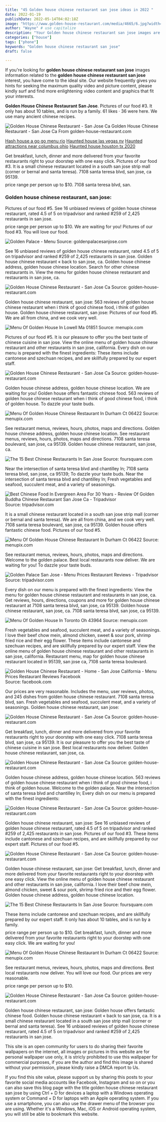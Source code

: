 ```yaml
---
title: "45 Golden house chinese restaurant san jose ideas in 2022 "
date: 2022-01-19
publishDate: 2022-05-14T04:02:18Z
image: "https://www.golden-house-restaurant.com/media/4665/6.jpg?width=1080&amp;height=1080"
author: "Wayne" # use capitalize
description: "Your Golden house chinese restaurant san jose images are ready. Golden house chinese restaurant san jose are a topic that is being searched for and liked by netizens now. You can Find and Download the Golden house chinese restaurant san jose files here. Find and Download all free vectors."
categories: ["house"]
tags: ["phone"]
keywords: "Golden house chinese restaurant san jose"
draft: false

---
```


If you're looking for **golden house chinese restaurant san jose** images information related to the **golden house chinese restaurant san jose** interest, you have come to the ideal  site.  Our website frequently  gives you  hints  for seeking  the maximum  quality video and picture  content, please kindly surf and find more enlightening video content and graphics  that fit your interests.

**Golden House Chinese Restaurant San Jose**. Pictures of our food #3. It only has about 10 tables, and is run by a family. 61 likes · 36 were here. We use many ancient chinese recipes.

![Golden House Chinese Restaurant - San Jose Ca](https://www.golden-house-restaurant.com/media/4667/8.jpg?width=1080&amp;height=1080 "Golden House Chinese Restaurant - San Jose Ca")
Golden House Chinese Restaurant - San Jose Ca From golden-house-restaurant.com

[Hash house a go go menu rio](/hash-house-a-go-go-menu-rio/)
[Haunted house las vegas nv](/haunted-house-las-vegas-nv/)
[Haunted attractions near columbus ohio](/haunted-attractions-near-columbus-ohio/)
[Haunted house houston tx 2020](/haunted-house-houston-tx-2020/)

Get breakfast, lunch, dinner and more delivered from your favorite restaurants right to your doorstep with one easy click. Pictures of our food #3. It is a small chinese restaurant located in a south san jose strip mall (corner or bernal and santa teresa). 7108 santa teresa blvd, san jose, ca 95139. $$$$ price range per person up to $10. 7108 santa teresa blvd, san.

### Golden house chinese restaurant, san jose:

Pictures of our food #5. See 16 unbiased reviews of golden house chinese restaurant, rated 4.5 of 5 on tripadvisor and ranked #259 of 2,425 restaurants in san jose. $$$$ price range per person up to $10. We are waiting for you! Pictures of our food #3. You will love our food.


![Golden Palace - Menu](https://goldenpalacesanjose.com/menu/appetizers.jpg "Golden Palace - Menu")
Source: goldenpalacesanjose.com

See 16 unbiased reviews of golden house chinese restaurant, rated 4.5 of 5 on tripadvisor and ranked #259 of 2,425 restaurants in san jose. Golden house chinese restaurant « back to san jose, ca. Golden house chinese address, golden house chinese location. Search for other chinese restaurants in. View the menu for golden house chinese restaurant and restaurants in san jose, ca.

![Golden House Chinese Restaurant - San Jose Ca](https://www.golden-house-restaurant.com/media/4667/8.jpg?width=1080&amp;height=1080 "Golden House Chinese Restaurant - San Jose Ca")
Source: golden-house-restaurant.com

Golden house chinese restaurant, san jose: 563 reviews of golden house chinese restaurant when i think of good chinese food, i think of golden house. Golden house chinese restaurant, san jose: Pictures of our food #5. We are all from china, and we cook very well.

![Menu Of Golden House In Lowell Ma 01851](https://www.menupix.com/menu_img/wmmenu1301385466.JPG "Menu Of Golden House In Lowell Ma 01851")
Source: menupix.com

Pictures of our food #5. It is our pleasure to offer you the best taste of chinese cuisine in san jose. View the online menu of golden house chinese restaurant and other restaurants in san jose, california. Every dish on our menu is prepared with the finest ingredients: These items include cantonese and szechuan recipes, and are skillfully prepared by our expert staff.

![Golden House Chinese Restaurant - San Jose Ca](https://www.golden-house-restaurant.com/media/4662/3.jpg?width=1080&amp;height=1080 "Golden House Chinese Restaurant - San Jose Ca")
Source: golden-house-restaurant.com

Golden house chinese address, golden house chinese location. We are waiting for you! Golden house offers fantastic chinese food. 563 reviews of golden house chinese restaurant when i think of good chinese food, i think of golden house. To dazzle your taste buds.

![Menu Of Golden House Chinese Restaurant In Durham Ct 06422](https://www.menupix.com/menus/20180819136_03.jpg "Menu Of Golden House Chinese Restaurant In Durham Ct 06422")
Source: menupix.com

See restaurant menus, reviews, hours, photos, maps and directions. Golden house chinese address, golden house chinese location. See restaurant menus, reviews, hours, photos, maps and directions. 7108 santa teresa boulevard, san jose, ca 95139. Golden house chinese restaurant, san jose, ca.

![The 15 Best Chinese Restaurants In San Jose](https://fastly.4sqi.net/img/general/699x268/44819057_f-aUeyoYIvAOLTRIqhO9bLmZlWwYjRrGVO9UcdfWZd0.jpg "The 15 Best Chinese Restaurants In San Jose")
Source: foursquare.com

Near the intersection of santa teresa blvd and chantilley ln; 7108 santa teresa blvd, san jose, ca 95139; To dazzle your taste buds. Near the intersection of santa teresa blvd and chantilley ln; Fresh vegetables and seafood, succulent meat, and a variety of seasonings.

![Best Chinese Food In Evergreen Area For 30 Years - Review Of Golden Buddha Chinese Restaurant San Jose Ca - Tripadvisor](https://media-cdn.tripadvisor.com/media/photo-s/0d/ed/6d/91/photo0jpg.jpg "Best Chinese Food In Evergreen Area For 30 Years - Review Of Golden Buddha Chinese Restaurant San Jose Ca - Tripadvisor")
Source: tripadvisor.com

It is a small chinese restaurant located in a south san jose strip mall (corner or bernal and santa teresa). We are all from china, and we cook very well. 7108 santa teresa boulevard, san jose, ca 95139. Golden house offers fantastic chinese food. Pictures of our food #5.

![Menu Of Golden House Chinese Restaurant In Durham Ct 06422](https://www.menupix.com/menus/20180819136_02.jpg "Menu Of Golden House Chinese Restaurant In Durham Ct 06422")
Source: menupix.com

See restaurant menus, reviews, hours, photos, maps and directions. Welcome to the golden palace. Best local restaurants now deliver. We are waiting for you! To dazzle your taste buds.

![Golden Palace San Jose - Menu Prices Restaurant Reviews - Tripadvisor](https://media-cdn.tripadvisor.com/media/photo-s/14/e6/62/3c/img-20180930-183410422.jpg "Golden Palace San Jose - Menu Prices Restaurant Reviews - Tripadvisor")
Source: tripadvisor.com

Every dish on our menu is prepared with the finest ingredients: View the menu for golden house chinese restaurant and restaurants in san jose, ca. Get reviews, hours, directions, coupons and more for golden house chinese restaurant at 7108 santa teresa blvd, san jose, ca 95139. Golden house chinese restaurant, san jose, ca. 7108 santa teresa blvd, san jose, ca 95139.

![Menu Of Golden House In Toronto Oh 43964](https://www.menupix.com/menu_img/2020121552_02.jpg "Menu Of Golden House In Toronto Oh 43964")
Source: menupix.com

Fresh vegetables and seafood, succulent meat, and a variety of seasonings. I love their beef chow mein, almond chicken, sweet &amp; sour pork, shrimp fried rice and their egg flower. These items include cantonese and szechuan recipes, and are skillfully prepared by our expert staff. View the online menu of golden house chinese restaurant and other restaurants in san jose, california. Restaurant menu, map for golden house chinese restaurant located in 95139, san jose ca, 7108 santa teresa boulevard.

![Golden House Chinese Restaurant - Home - San Jose California - Menu Prices Restaurant Reviews Facebook](https://lookaside.fbsbx.com/lookaside/crawler/media/?media_id=321610414543719 "Golden House Chinese Restaurant - Home - San Jose California - Menu Prices Restaurant Reviews Facebook")
Source: facebook.com

Our prices are very reasonable. Includes the menu, user reviews, photos, and 245 dishes from golden house chinese restaurant. 7108 santa teresa blvd, san. Fresh vegetables and seafood, succulent meat, and a variety of seasonings. Golden house chinese restaurant, san jose:

![Golden House Chinese Restaurant - San Jose Ca](https://www.golden-house-restaurant.com/media/4663/4.jpg?width=1080&amp;height=1080 "Golden House Chinese Restaurant - San Jose Ca")
Source: golden-house-restaurant.com

Get breakfast, lunch, dinner and more delivered from your favorite restaurants right to your doorstep with one easy click. 7108 santa teresa blvd, san jose, ca 95139. It is our pleasure to offer you the best taste of chinese cuisine in san jose. Best local restaurants now deliver. Golden house chinese restaurant, san jose, ca.

![Golden House Chinese Restaurant - San Jose Ca](https://www.golden-house-restaurant.com/media/4664/5.jpg?width=1080&amp;height=1080 "Golden House Chinese Restaurant - San Jose Ca")
Source: golden-house-restaurant.com

Golden house chinese address, golden house chinese location. 563 reviews of golden house chinese restaurant when i think of good chinese food, i think of golden house. Welcome to the golden palace. Near the intersection of santa teresa blvd and chantilley ln; Every dish on our menu is prepared with the finest ingredients:

![Golden House Chinese Restaurant - San Jose Ca](https://www.golden-house-restaurant.com/media/4661/2.jpg?width=1080&amp;height=1080 "Golden House Chinese Restaurant - San Jose Ca")
Source: golden-house-restaurant.com

Golden house chinese restaurant, san jose: See 16 unbiased reviews of golden house chinese restaurant, rated 4.5 of 5 on tripadvisor and ranked #259 of 2,425 restaurants in san jose. Pictures of our food #3. These items include cantonese and szechuan recipes, and are skillfully prepared by our expert staff. Pictures of our food #5.

![Golden House Chinese Restaurant - San Jose Ca](https://www.golden-house-restaurant.com/media/4660/1.jpg?width=1080&amp;height=1080 "Golden House Chinese Restaurant - San Jose Ca")
Source: golden-house-restaurant.com

Golden house chinese restaurant, san jose: Get breakfast, lunch, dinner and more delivered from your favorite restaurants right to your doorstep with one easy click. View the online menu of golden house chinese restaurant and other restaurants in san jose, california. I love their beef chow mein, almond chicken, sweet &amp; sour pork, shrimp fried rice and their egg flower. Golden house chinese address, golden house chinese location.

![The 15 Best Chinese Restaurants In San Jose](https://fastly.4sqi.net/img/general/699x268/45982029_66fIK-pMUPkbTlwSTPF2RvweyCMwCY3XkWSyzlZ7syo.jpg "The 15 Best Chinese Restaurants In San Jose")
Source: foursquare.com

These items include cantonese and szechuan recipes, and are skillfully prepared by our expert staff. It only has about 10 tables, and is run by a family. $$$$ price range per person up to $10. Get breakfast, lunch, dinner and more delivered from your favorite restaurants right to your doorstep with one easy click. We are waiting for you!

![Menu Of Golden House Chinese Restaurant In Durham Ct 06422](https://www.menupix.com/menus/20180819136_01.jpg "Menu Of Golden House Chinese Restaurant In Durham Ct 06422")
Source: menupix.com

See restaurant menus, reviews, hours, photos, maps and directions. Best local restaurants now deliver. You will love our food. Our prices are very reasonable. $$$$ price range per person up to $10.

![Golden House Chinese Restaurant - San Jose Ca](https://www.golden-house-restaurant.com/media/4665/6.jpg?width=1080&amp;height=1080 "Golden House Chinese Restaurant - San Jose Ca")
Source: golden-house-restaurant.com

Golden house chinese restaurant, san jose: Golden house offers fantastic chinese food. Golden house chinese restaurant « back to san jose, ca. It is a small chinese restaurant located in a south san jose strip mall (corner or bernal and santa teresa). See 16 unbiased reviews of golden house chinese restaurant, rated 4.5 of 5 on tripadvisor and ranked #259 of 2,425 restaurants in san jose.

This site is an open community for users to do sharing their favorite wallpapers on the internet, all images or pictures in this website are for personal wallpaper use only, it is stricly prohibited to use this wallpaper for commercial purposes, if you are the author and find this image is shared without your permission, please kindly raise a DMCA report to Us.

If you find this site value, please support us by sharing this posts to your favorite social media accounts like Facebook, Instagram and so on or you can also save this blog page with the title golden house chinese restaurant san jose by using Ctrl + D for devices a laptop with a Windows operating system or Command + D for laptops with an Apple operating system. If you use a smartphone, you can also use the drawer menu of the browser you are using. Whether it's a Windows, Mac, iOS or Android operating system, you will still be able to bookmark this website.

